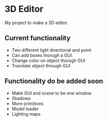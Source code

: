 # 3D Editor
My project to make a 3D editor.

## Current functionality
- Two different light directional and point
- Can add boxes thorugh a GUI.
- Change color on object thorugh GUI
- Translate object through GUI


## Functionality do be added soon
- Make GUI and scene to be one window
- Shadows
- More primitives
- Model loader
- Lighting maps
